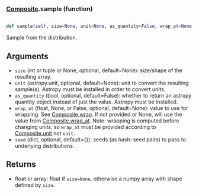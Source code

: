 ### [Composite](Composite.md).sample (function)


```py

def sample(self, size=None, unit=None, as_quantity=False, wrap_at=None, seed={})

```



Sample from the distribution.

Arguments
-----------
* `size` (int or tuple or None, optional, default=None): size/shape of the
    resulting array.
* `unit` (astropy.unit, optional, default=None): unit to convert the
    resulting sample(s).  Astropy must be installed in order to convert
    units.
* `as_quantity` (bool, optional, default=False): whether to return an
    astropy quantity object instead of just the value.  Astropy must
    be installed.
* `wrap_at` (float, None, or False, optional, default=None): value to
    use for wrapping.  See [Composite.wrap](Composite.wrap.md).  If not provided or None,
    will use the value from [Composite.wrap_at](Composite.wrap_at.md).  Note: wrapping is
    computed before changing units, so `wrap_at` must be provided
    according to [Composite.unit](Composite.unit.md) not `unit`.
* `seed` (dict, optional, default={}): seeds (as hash: seed pairs) to
    pass to underlying distributions.

Returns
---------
* float or array: float if `size=None`, otherwise a numpy array with
    shape defined by `size`.

